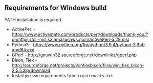 ## Requirements for Windows build
PATH installation is required
 - ActivePerl - https://www.activestate.com/products/perl/downloads/thank-you/?dl=https://cli-msi.s3.amazonaws.com/ActivePerl-5.28.msi
 - Python3 - https://www.python.org/ftp/python/3.9.4/python-3.9.4-amd64.exe
 - GPerf - http://gnuwin32.sourceforge.net/downlinks/gperf.php
 - Bison, Flex - http://sourceforge.net/projects/winflexbison/files/win_flex_bison-2.5.5.zip/download
 - Install `python` requirements from `requirements.txt`